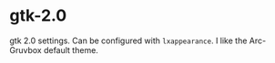 # gtk-2.0
gtk 2.0 settings. Can be configured with `lxappearance`. I like the Arc-Gruvbox
default theme.
